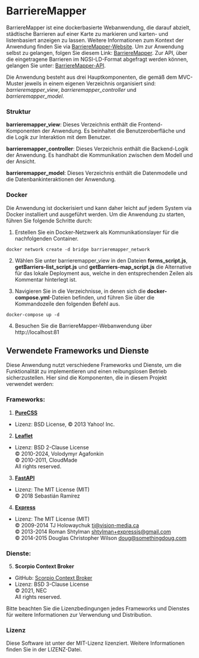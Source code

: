 # BarriereMapper
BarriereMapper ist eine dockerbasierte Webanwendung, die darauf abzielt, städtische Barrieren auf einer Karte zu markieren und karten- und listenbasiert anzeigen zu lassen. Weitere Informationen zum Kontext der Anwendung finden Sie via [BarriereMapper-Website](https://barrieremapper-website-mthoma-93714e67e93ba3dd4ff63482e1d96b185.pages.gitlab.rlp.net). Um zur Anwendung selbst zu gelangen, folgen Sie diesem Link: [BarriereMapper](https://pfaffnground.ddns.net). Zur API, über die eingetragene Barrieren im NGSI-LD-Format abgefragt werden können, gelangen Sie unter: [BarriereMapper-API](https://pfaffnground.ddns.net/controller_api/docs).

Die Anwendung besteht aus drei Hauptkomponenten, die gemäß dem MVC-Muster jeweils in einem eigenen Verzeichnis organisiert sind: *barrieremapper_view*, *barrieremapper_controller* und *barrieremapper_model*.

### Struktur
**barrieremapper_view**: Dieses Verzeichnis enthält die Frontend-Komponenten der Anwendung. Es beinhaltet die Benutzeroberfläche und die Logik zur Interaktion mit dem Benutzer.

**barrieremapper_controller**: Dieses Verzeichnis enthält die Backend-Logik der Anwendung. Es handhabt die Kommunikation zwischen dem Modell und der Ansicht.

**barrieremapper_model**: Dieses Verzeichnis enthält die Datenmodelle und die Datenbankinteraktionen der Anwendung.

### Docker

Die Anwendung ist dockerisiert und kann daher leicht auf jedem System via Docker installiert und ausgeführt werden. Um die Anwendung zu starten, führen Sie folgende Schritte durch:

1. Erstellen Sie ein Docker-Netzwerk als Kommunikationslayer für die nachfolgenden Container.

`docker network create -d bridge barrieremapper_network`

2. Wählen Sie unter barrieremapper_view in den Dateien **forms_script.js**, **getBarriers-list_script.js** und **getBarriers-map_script.js** die Alternative für das lokale Deployment aus, welche in den entsprechenden Zeilen als Kommentar hinterlegt ist.

3. Navigieren Sie in die Verzeichnisse, in denen sich die **docker-compose.yml**-Dateien befinden, und führen Sie über die Kommandozeile den folgenden Befehl aus. 

`docker-compose up -d`

4. Besuchen Sie die BarriereMapper-Webanwendung über http://localhost:81 


## Verwendete Frameworks und Dienste

Diese Anwendung nutzt verschiedene Frameworks und Dienste, um die Funktionalität zu implementieren und einen reibungslosen Betrieb sicherzustellen. Hier sind die Komponenten, die in diesem Projekt verwendet werden:

### Frameworks:

1. [**PureCSS**](https://github.com/pure-css)
- Lizenz: BSD License, © 2013 Yahoo! Inc.

2. [**Leaflet**](https://github.com/Leaflet)
- Lizenz: BSD 2-Clause License  
         © 2010-2024, Volodymyr Agafonkin  
         © 2010-2011, CloudMade  
         All rights reserved.

3. [**FastAPI**](https://github.com/tiangolo/fastapi/)
- Lizenz: The MIT License (MIT)  
         © 2018 Sebastián Ramírez

4. [**Express**](https://github.com/expressjs/express) 
- Lizenz: The MIT License (MIT)  
         © 2009-2014 TJ Holowaychuk <tj@vision-media.ca>  
         © 2013-2014 Roman Shtylman <shtylman+expressjs@gmail.com>  
         © 2014-2015 Douglas Christopher Wilson <doug@somethingdoug.com>  

### Dienste:

5. **Scorpio Context Broker** 
- GitHub: [Scorpio Context Broker](https://github.com/ScorpioBroker/)
- Lizenz: BSD 3-Clause License  
         © 2021, NEC  
         All rights reserved.

Bitte beachten Sie die Lizenzbedingungen jedes Frameworks und Dienstes für weitere Informationen zur Verwendung und Distribution.


### Lizenz
Diese Software ist unter der MIT-Lizenz lizenziert. Weitere Informationen finden Sie in der LIZENZ-Datei.
